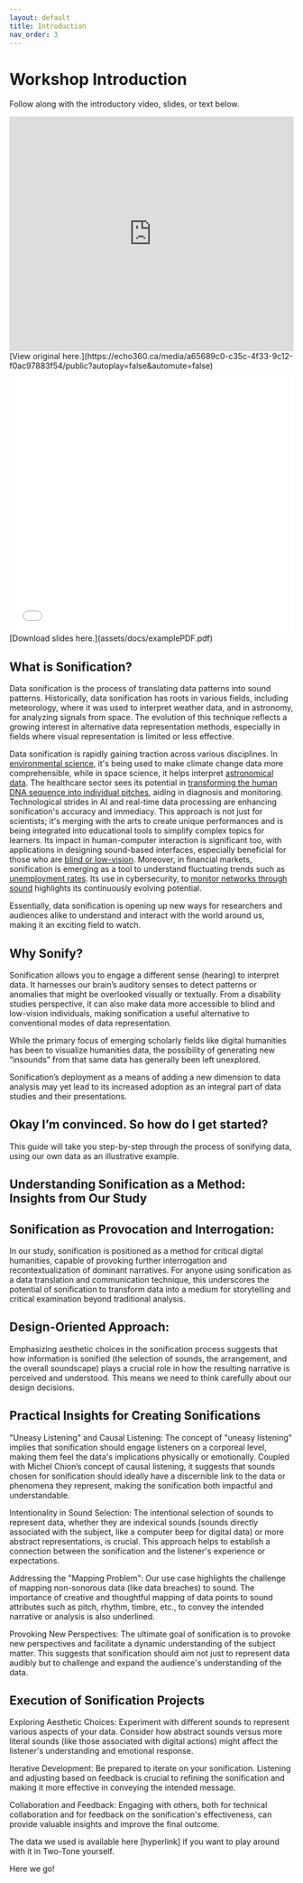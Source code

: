 ```yaml
---
layout: default
title: Introduction
nav_order: 3
---
```

<!-- 
This page will go over introductory content to the workshop. 
If your workshop has an introduction sequence, whether it be history, "Why should you use __", or anything of that matter, this is where it goes! If your workshop doesn't need this, delete introduction.md from the repository. 
Add, edit, or remove any content below for the workshop in question. 
-->

# Workshop Introduction 
Follow along with the introductory video, slides, or text below.

<!-- If your page has a video to go along with it, put it here. -->
<iframe height="416" width="100%" allowfullscreen frameborder=0 src="https://echo360.ca/media/a65689c0-c35c-4f33-9c12-f0ac97883f54/public?autoplay=false&automute=false"></iframe>
[View original here.](https://echo360.ca/media/a65689c0-c35c-4f33-9c12-f0ac97883f54/public?autoplay=false&automute=false)

<!-- If your page has slides/PDFs/worksheets to go along with it, put it here. -->
<embed width="100%" height="466" src="assets/docs/examplePDF.pdf" style="border:none;">
[Download slides here.](assets/docs/examplePDF.pdf)

<!-- Below the video/slides, this is where you put the text version of the page. -->
## What is Sonification?

Data sonification is the process of translating data patterns into sound patterns. Historically, data sonification has roots in various fields, including meteorology, where it was used to interpret weather data, and in astronomy, for analyzing signals from space. The evolution of this technique reflects a growing interest in alternative data representation methods, especially in fields where visual representation is limited or less effective. 

Data sonification is rapidly gaining traction across various disciplines. In <a href="https://www.youtube.com/watch?v=onB8id8mxMM" target="_blank" rel="noopener noreferrer">environmental science</a>, it's being used to make climate change data more comprehensible, while in space science, it helps interpret <a href="https://science.nasa.gov/mission/hubble/multimedia/sonifications/" target="_blank" rel="noopener noreferrer">astronomical data</a>. The healthcare sector sees its potential in <a href="http://dnasonification.org/tool.php" target="_blank" rel="noopener noreferrer">transforming the human DNA sequence into individual pitches</a>, aiding in diagnosis and monitoring. Technological strides in AI and real-time data processing are enhancing sonification's accuracy and immediacy. This approach is not just for scientists; it's merging with the arts to create unique performances and is being integrated into educational tools to simplify complex topics for learners. Its impact in human-computer interaction is significant too, with applications in designing sound-based interfaces, especially beneficial for those who are <a href="https://www.perkins.org/resource/sonification-sounds-meaning-activity/" target="_blank" rel="noopener noreferrer">blind or low-vision</a>. Moreover, in financial markets, sonification is emerging as a tool to understand fluctuating trends such as <a href="https://www.marketplace.org/2020/06/24/heres-what-the-crescendo-of-unemployment-sounds-like/" target="_blank" rel="noopener noreferrer">unemployment rates</a>. Its use in cybersecurity, to <a href="https://ginevraterenghi.github.io/sonifying-cyber-attacks/p2.html" target="_blank" rel="noopener noreferrer">monitor networks through sound</a> highlights its continuously evolving potential.  

Essentially, data sonification is opening up new ways for researchers and audiences alike to understand and interact with the world around us, making it an exciting field to watch. 

## Why Sonify? 

Sonification allows you to engage a different sense (hearing) to interpret data. It harnesses our brain’s auditory senses to detect patterns or anomalies that might be overlooked visually or textually. From a disability studies perspective, it can also make data more accessible to blind and low-vision individuals, making sonification a useful alternative to conventional modes of data representation. 

While the primary focus of emerging scholarly fields like digital humanities has been to visualize humanities data, the possibility of generating new “insounds” from that same data has generally been left unexplored. 

Sonification’s deployment as a means of adding a new dimension to data analysis may yet lead to its increased adoption as an integral part of data studies and their presentations. 

## Okay I’m convinced. So how do I get started? 

This guide will take you step-by-step through the process of sonifying data, using our own data as an illustrative example.  

## Understanding Sonification as a Method: Insights from Our Study  

## Sonification as Provocation and Interrogation:

In our study, sonification is positioned as a method for critical digital humanities, capable of provoking further interrogation and recontextualization of dominant narratives. For anyone using sonification as a data translation and communication technique, this underscores the potential of sonification to transform data into a medium for storytelling and critical examination beyond traditional analysis. 

## Design-Oriented Approach:

Emphasizing aesthetic choices in the sonification process suggests that how information is sonified (the selection of sounds, the arrangement, and the overall soundscape) plays a crucial role in how the resulting narrative is perceived and understood. This means we need to think carefully about our design decisions. 

## Practical Insights for Creating Sonifications 

"Uneasy Listening" and Causal Listening: The concept of "uneasy listening" implies that sonification should engage listeners on a corporeal level, making them feel the data's implications physically or emotionally. Coupled with Michel Chion’s concept of causal listening, it suggests that sounds chosen for sonification should ideally have a discernible link to the data or phenomena they represent, making the sonification both impactful and understandable. 

Intentionality in Sound Selection: The intentional selection of sounds to represent data, whether they are indexical sounds (sounds directly associated with the subject, like a computer beep for digital data) or more abstract representations, is crucial. This approach helps to establish a connection between the sonification and the listener's experience or expectations. 

Addressing the "Mapping Problem": Our use case highlights the challenge of mapping non-sonorous data (like data breaches) to sound. The importance of creative and thoughtful mapping of data points to sound attributes such as pitch, rhythm, timbre, etc., to convey the intended narrative or analysis is also underlined. 

Provoking New Perspectives: The ultimate goal of sonification is to provoke new perspectives and facilitate a dynamic understanding of the subject matter. This suggests that sonification should aim not just to represent data audibly but to challenge and expand the audience's understanding of the data. 

## Execution of Sonification Projects 

Exploring Aesthetic Choices: Experiment with different sounds to represent various aspects of your data. Consider how abstract sounds versus more literal sounds (like those associated with digital actions) might affect the listener's understanding and emotional response. 

Iterative Development: Be prepared to iterate on your sonification. Listening and adjusting based on feedback is crucial to refining the sonification and making it more effective in conveying the intended message. 

Collaboration and Feedback: Engaging with others, both for technical collaboration and for feedback on the sonification's effectiveness, can provide valuable insights and improve the final outcome. 

The data we used is available here [hyperlink] if you want to play around with it in Two-Tone yourself.  

Here we go! 
